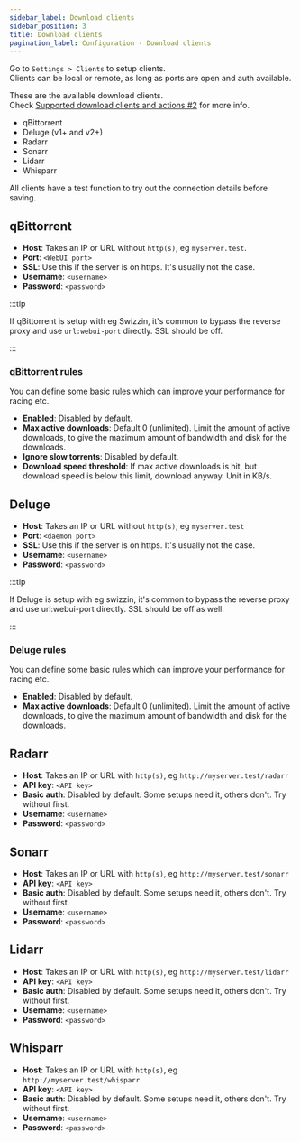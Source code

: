 ```yaml
---
sidebar_label: Download clients
sidebar_position: 3
title: Download clients
pagination_label: Configuration - Download clients
---
```


Go to `Settings > Clients` to setup clients.  
Clients can be local or remote, as long as ports are open and auth available.

These are the available download clients.  
Check [Supported download clients and actions #2](https://github.com/autobrr/autobrr/issues/2) for more info.

* qBittorrent
* Deluge (v1+ and v2+)
* Radarr
* Sonarr
* Lidarr
* Whisparr

All clients have a test function to try out the connection details before saving.

## qBittorrent

* **Host**: Takes an IP or URL without `http(s)`, eg `myserver.test`.
* **Port**: `<WebUI port>`
* **SSL**: Use this if the server is on https. It's usually not the case.
* **Username**: `<username>`
* **Password**: `<password>`

:::tip

If qBittorrent is setup with eg Swizzin, it's common to bypass the reverse proxy and use `url:webui-port` directly. SSL should be off.

:::

### qBittorrent rules

You can define some basic rules which can improve your performance for racing etc.

* **Enabled**: Disabled by default.
* **Max active downloads**: Default 0 (unlimited). Limit the amount of active downloads, to give the maximum amount of bandwidth and disk for the downloads.
* **Ignore slow torrents**: Disabled by default.
* **Download speed threshold**: If max active downloads is hit, but download speed is below this limit, download anyway. Unit in KB/s.

## Deluge

* **Host**: Takes an IP or URL without `http(s)`, eg `myserver.test`
* **Port**: `<daemon port>`
* **SSL**: Use this if the server is on https. It's usually not the case.
* **Username**: `<username>`
* **Password**: `<password>`

:::tip

If Deluge is setup with eg swizzin, it's common to bypass the reverse proxy and use url:webui-port directly. SSL should be off as well.

:::

### Deluge rules

You can define some basic rules which can improve your performance for racing etc.

* **Enabled**: Disabled by default.
* **Max active downloads**: Default 0 (unlimited). Limit the amount of active downloads, to give the maximum amount of bandwidth and disk for the downloads.

## Radarr

* **Host**: Takes an IP or URL with `http(s)`, eg `http://myserver.test/radarr`
* **API key**: `<API key>`
* **Basic auth**: Disabled by default. Some setups need it, others don't. Try without first.
* **Username**: `<username>`
* **Password**: `<password>`

## Sonarr

* **Host**: Takes an IP or URL with `http(s)`, eg `http://myserver.test/sonarr`
* **API key**: `<API key>`
* **Basic auth**: Disabled by default. Some setups need it, others don't. Try without first.
* **Username**: `<username>`
* **Password**: `<password>`

## Lidarr

* **Host**: Takes an IP or URL with `http(s)`, eg `http://myserver.test/lidarr`
* **API key**: `<API key>`
* **Basic auth**: Disabled by default. Some setups need it, others don't. Try without first.
* **Username**: `<username>`
* **Password**: `<password>`

## Whisparr

* **Host**: Takes an IP or URL with `http(s)`, eg `http://myserver.test/whisparr`
* **API key**: `<API key>`
* **Basic auth**: Disabled by default. Some setups need it, others don't. Try without first.
* **Username**: `<username>`
* **Password**: `<password>`
